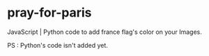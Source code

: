 # pray-for-paris

JavaScript | Python code to add france flag's color on your Images.


PS : Python's code isn't added yet.

